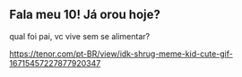 ## Fala meu 10! Já orou hoje?
qual foi pai, vc vive sem se alimentar? 

https://tenor.com/pt-BR/view/idk-shrug-meme-kid-cute-gif-16715457227877920347
